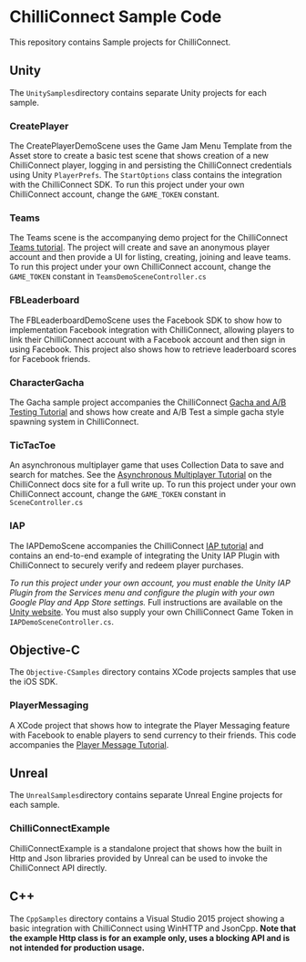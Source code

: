 # ChilliConnect Sample Code

This repository contains Sample projects for ChilliConnect.

## Unity

The `UnitySamples`directory contains separate Unity projects for each sample.

### CreatePlayer

The CreatePlayerDemoScene uses the Game Jam Menu Template from the Asset store to create a basic test scene that shows creation of a new ChilliConnect player, logging in and persisting the ChilliConnect credentials using Unity `PlayerPrefs`. The `StartOptions` class contains the integration with the ChilliConnect SDK. To run this project under your own ChilliConnect account, change the `GAME_TOKEN` constant.

### Teams

The Teams scene is the accompanying demo project for the ChilliConnect [Teams tutorial](https://docs.chilliconnect.com/guide/tutorial-teams). The project will create and save an anonymous player account and then provide a UI for listing, creating, joining and leave teams. To run this project under your own ChilliConnect account, change the `GAME_TOKEN` constant in `TeamsDemoSceneController.cs`

### FBLeaderboard

The FBLeaderboardDemoScene uses the Facebook SDK to show how to implementation Facebook integration with ChilliConnect, allowing players to link their ChilliConnect account with a Facebook account and then sign in using Facebook. This project also shows how to retrieve leaderboard scores for Facebook friends.

### CharacterGacha

The Gacha sample project accompanies the ChilliConnect [Gacha and A/B Testing Tutorial](https://docs.chilliconnect.com/guide/tutorial-gacha) and shows how create and A/B Test a simple gacha style spawning system in ChilliConnect.

### TicTacToe

An asynchronous multiplayer game that uses Collection Data to save and search for matches. See the [Asynchronous Multiplayer Tutorial](https://docs.chilliconnect.com/guide/tutorial-async-multiplayer/) on the ChilliConnect docs site for a full write up. To run this project under your own ChilliConnect account, change the `GAME_TOKEN` constant in `SceneController.cs`

### IAP

The IAPDemoScene accompanies the ChilliConnect [IAP tutorial](https://docs.chilliconnect.com/tutorial-iaps) and contains an end-to-end example of integrating the Unity IAP Plugin with ChilliConnect to securely verify and redeem player purchases. 

*To run this project under your own account, you must enable the Unity IAP Plugin from the Services menu and configure the plugin with your own Google Play and App Store settings.* Full instructions are available on the [Unity website](https://unity3d.com/learn/tutorials/topics/analytics/integrating-unity-iap-your-game). You must also supply your own ChilliConnect Game Token in `IAPDemoSceneController.cs`.

## Objective-C

The `Objective-CSamples` directory contains XCode projects samples that use the iOS SDK.

### PlayerMessaging 

A XCode project that shows how to integrate the Player Messaging feature with Facebook to enable players to send currency to their friends. This code accompanies the [Player Message Tutorial](https://docs.chilliconnect.com/tutorial-messaging.md).

## Unreal

The `UnrealSamples`directory contains separate Unreal Engine projects for each sample.

### ChilliConnectExample

ChilliConnectExample is a standalone project that shows how the built in Http and Json libraries provided by Unreal can be used to invoke the ChilliConnect API directly.

## C++

The `CppSamples` directory contains a Visual Studio 2015 project showing a basic integration with ChilliConnect using WinHTTP and JsonCpp. <strong>Note that the example Http class is for an example only, uses a blocking API and is not intended for production usage.</strong>